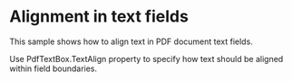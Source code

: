 # Alignment in text fields
This sample shows how to align text in PDF document text fields.

Use PdfTextBox.TextAlign property to specify how text should be aligned within field boundaries.